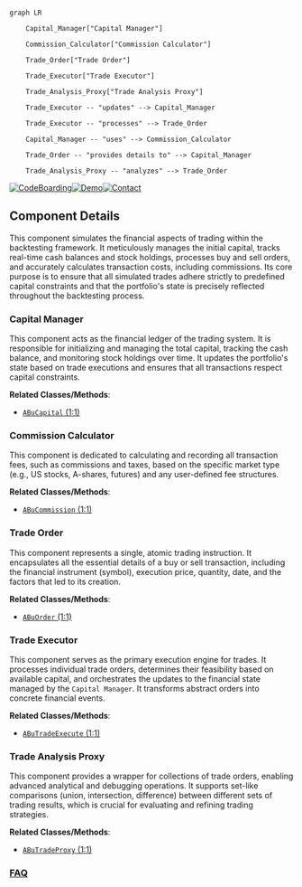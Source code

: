 ```mermaid

graph LR

    Capital_Manager["Capital Manager"]

    Commission_Calculator["Commission Calculator"]

    Trade_Order["Trade Order"]

    Trade_Executor["Trade Executor"]

    Trade_Analysis_Proxy["Trade Analysis Proxy"]

    Trade_Executor -- "updates" --> Capital_Manager

    Trade_Executor -- "processes" --> Trade_Order

    Capital_Manager -- "uses" --> Commission_Calculator

    Trade_Order -- "provides details to" --> Capital_Manager

    Trade_Analysis_Proxy -- "analyzes" --> Trade_Order

```

[![CodeBoarding](https://img.shields.io/badge/Generated%20by-CodeBoarding-9cf?style=flat-square)](https://github.com/CodeBoarding/GeneratedOnBoardings)[![Demo](https://img.shields.io/badge/Try%20our-Demo-blue?style=flat-square)](https://www.codeboarding.org/demo)[![Contact](https://img.shields.io/badge/Contact%20us%20-%20contact@codeboarding.org-lightgrey?style=flat-square)](mailto:contact@codeboarding.org)



## Component Details



This component simulates the financial aspects of trading within the backtesting framework. It meticulously manages the initial capital, tracks real-time cash balances and stock holdings, processes buy and sell orders, and accurately calculates transaction costs, including commissions. Its core purpose is to ensure that all simulated trades adhere strictly to predefined capital constraints and that the portfolio's state is precisely reflected throughout the backtesting process.



### Capital Manager

This component acts as the financial ledger of the trading system. It is responsible for initializing and managing the total capital, tracking the cash balance, and monitoring stock holdings over time. It updates the portfolio's state based on trade executions and ensures that all transactions respect capital constraints.





**Related Classes/Methods**:



- <a href="https://github.com/bbfamily/abu/blob/master/abupy/TradeBu/ABuCapital.py#L1-L1" target="_blank" rel="noopener noreferrer">`ABuCapital` (1:1)</a>





### Commission Calculator

This component is dedicated to calculating and recording all transaction fees, such as commissions and taxes, based on the specific market type (e.g., US stocks, A-shares, futures) and any user-defined fee structures.





**Related Classes/Methods**:



- <a href="https://github.com/bbfamily/abu/blob/master/abupy/TradeBu/ABuCommission.py#L1-L1" target="_blank" rel="noopener noreferrer">`ABuCommission` (1:1)</a>





### Trade Order

This component represents a single, atomic trading instruction. It encapsulates all the essential details of a buy or sell transaction, including the financial instrument (symbol), execution price, quantity, date, and the factors that led to its creation.





**Related Classes/Methods**:



- <a href="https://github.com/bbfamily/abu/blob/master/abupy/TradeBu/ABuOrder.py#L1-L1" target="_blank" rel="noopener noreferrer">`ABuOrder` (1:1)</a>





### Trade Executor

This component serves as the primary execution engine for trades. It processes individual trade orders, determines their feasibility based on available capital, and orchestrates the updates to the financial state managed by the `Capital Manager`. It transforms abstract orders into concrete financial events.





**Related Classes/Methods**:



- <a href="https://github.com/bbfamily/abu/blob/master/abupy/TradeBu/ABuTradeExecute.py#L1-L1" target="_blank" rel="noopener noreferrer">`ABuTradeExecute` (1:1)</a>





### Trade Analysis Proxy

This component provides a wrapper for collections of trade orders, enabling advanced analytical and debugging operations. It supports set-like comparisons (union, intersection, difference) between different sets of trading results, which is crucial for evaluating and refining trading strategies.





**Related Classes/Methods**:



- <a href="https://github.com/bbfamily/abu/blob/master/abupy/TradeBu/ABuTradeProxy.py#L1-L1" target="_blank" rel="noopener noreferrer">`ABuTradeProxy` (1:1)</a>









### [FAQ](https://github.com/CodeBoarding/GeneratedOnBoardings/tree/main?tab=readme-ov-file#faq)